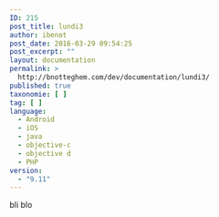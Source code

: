 ```yaml
---
ID: 215
post_title: lundi3
author: ibenot
post_date: 2016-03-29 09:54:25
post_excerpt: ""
layout: documentation
permalink: >
  http://bnotteghem.com/dev/documentation/lundi3/
published: true
taxonomie: [ ]
tag: [ ]
language:
  - Android
  - iOS
  - java
  - objective-c
  - objective d
  - PHP
version:
  - "9.11"
---
```

bli blo
